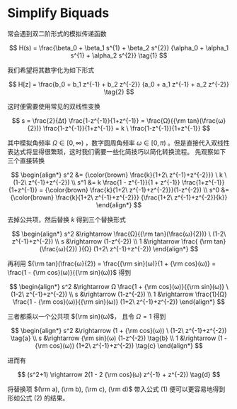 # Simplify Biquads

常会遇到双二阶形式的模拟传递函数

$$
H(s) = \frac{\beta_0 + \beta_1 s^{1} + \beta_2 s^{2}} {\alpha_0 + \alpha_1 s^{1} + \alpha_2 s^{2}} \tag{1}
$$

我们希望将其数字化为如下形式

$$
H[z] = \frac{b_0 + b_1 z^{-1} + b_2 z^{-2}} {a_0 + a_1 z^{-1} + a_2 z^{-2}} \tag{2}
$$

这时便需要使用常见的双线性变换

$$
s = \frac{2}{Δt} \frac{1-z^{-1}}{1+z^{-1}} 
  = \frac{Ω}{{\rm tan}(\frac{ω}{2})} \frac{1-z^{-1}}{1+z^{-1}} 
  = k \ \frac{1-z^{-1}}{1+z^{-1}}
$$

其中模拟角频率 $Ω ∈ [0,∞)$ ，数字圆周角频率 $ω ∈ [0,π)$ 。但是直接代入双线性表达式将显得很繁琐，这时我们需要一些化简技巧以简化转换流程。 先观察如下三个直接转换

$$
\begin{align*}
s^2 &= {\color{brown} \frac{k}{1+2\ z^{-1}+z^{-2}}} \ k \ (1-2\ z^{-1}+z^{-2}) \\
s^1 &= k \frac{1 - z^{-1}}{1 + z^{-1}} \frac{1+z^{-1}}{1+z^{-1}} = {\color{brown} \frac{k}{1+2\ z^{-1}+z^{-2}}}(1-z^{-2}) \\
s^0 &= {\color{brown} \frac{k}{1+2\ z^{-1}+z^{-2}}}  {\frac{1+2\ z^{-1}+z^{-2}}{k}}
\end{align*}
$$

去掉公共项，然后替换 $k$ 得到三个替换形式

$$
\begin{align*}
s^2 &\rightarrow \frac{Ω}{{\rm tan}(\frac{ω}{2})} \ (1-2\ z^{-1}+z^{-2}) \\
s   &\rightarrow (1-z^{-2}) \\
1   &\rightarrow  \frac{ {\rm tan}(\frac{ω}{2}) }{Ω} (1+2\ z^{-1}+z^{-2})
\end{align*}
$$

再利用 ${\rm tan}(\frac{ω}{2}) = \frac{{\rm sin}(ω)}{1 + {\rm cos}(ω)} = \frac{1 - {\rm cos}(ω)}{{\rm sin}(ω)}$ 得到

$$
\begin{align*}
s^2 &\rightarrow Ω \frac{1 + {\rm cos}(ω)}{{\rm sin}(ω)} \ (1-2\ z^{-1}+z^{-2}) \\
s   &\rightarrow (1-z^{-2}) \\
1   &\rightarrow  \frac{1}{Ω} \frac{1 - {\rm cos}(ω)}{{\rm sin}(ω)} (1+2\ z^{-1}+z^{-2})
\end{align*}
$$

三者都乘以一个公共项 ${\rm sin}(ω)$， 且令 $Ω=1$ 得到

$$
\begin{align*}
s^2 &\rightarrow  (1 + {\rm cos}(ω)) \ (1-2\ z^{-1}+z^{-2}) \tag{a} \\
s   &\rightarrow {\rm sin}(ω) (1-z^{-2})  \tag{b} \\
1   &\rightarrow  (1 - {\rm cos}(ω)) (1+2\ z^{-1}+z^{-2})  \tag{c} 
\end{align*}
$$

进而有

$$
(s^2+1) \rightarrow 2(1 - 2 {\rm cos}(ω) z^{-1} + z^{-2})  \tag{d} 
$$

将替换项 $(\rm a), (\rm b), (\rm c), (\rm d)$ 带入公式 $(1)$ 便可以更容易地得到形如公式 $(2)$ 的结果。
